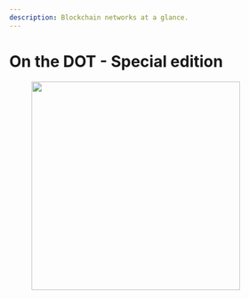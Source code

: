 ```yaml
---
description: Blockchain networks at a glance.
---
```


# On the DOT - Special edition



<figure><img src="../../.gitbook/assets/InfographicSpecial1.png" alt="" width="375"><figcaption></figcaption></figure>

<div><figure><img src="../../.gitbook/assets/InfographicSpecial2.png" alt=""><figcaption></figcaption></figure> <figure><img src="../../.gitbook/assets/InfographicSpecial3.png" alt=""><figcaption></figcaption></figure> <figure><img src="../../.gitbook/assets/InfographicSpecial4.png" alt=""><figcaption></figcaption></figure></div>

<div><figure><img src="../../.gitbook/assets/InfographicSpecial5.png" alt=""><figcaption></figcaption></figure> <figure><img src="../../.gitbook/assets/InfographicSpecial6.png" alt=""><figcaption></figcaption></figure> <figure><img src="../../.gitbook/assets/InfographicSpecial7.png" alt=""><figcaption></figcaption></figure></div>

<div><figure><img src="../../.gitbook/assets/InfographicSpecial8.png" alt=""><figcaption></figcaption></figure> <figure><img src="../../.gitbook/assets/InfographicSpecial9.png" alt=""><figcaption></figcaption></figure> <figure><img src="../../.gitbook/assets/InfographicSpecial10.png" alt=""><figcaption></figcaption></figure></div>
